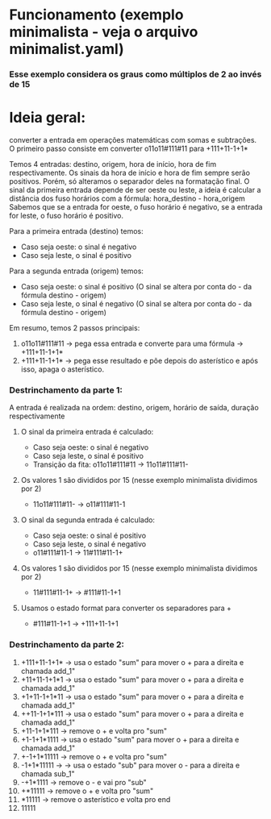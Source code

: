 # Funcionamento (exemplo minimalista - veja o arquivo minimalist.yaml)
### Esse exemplo considera os graus como múltiplos de 2 ao invés de 15

# Ideia geral:
converter a entrada em operações matemáticas com somas e subtrações. 
O primeiro passo consiste em converter o11o11#111#11 para +111+11-1+1*

Temos 4 entradas: destino, origem, hora de início, hora de fim respectivamente.
Os sinais da hora de início e hora de fim sempre serão positivos. 
Porém, só alteramos o separador deles na formatação final.
O sinal da primeira entrada depende de ser oeste ou leste, a ideia é calcular a distância dos fuso horários com a fórmula: hora_destino - hora_origem
Sabemos que se a entrada for oeste, o fuso horário é negativo, se a entrada for leste, o fuso horário é positivo.

Para a primeira entrada (destino) temos:
- Caso seja oeste: o sinal é negativo
- Caso seja leste, o sinal é positivo

Para a segunda entrada (origem) temos:
- Caso seja oeste: o sinal é positivo (O sinal se altera por conta do - da fórmula destino - origem)
- Caso seja leste, o sinal é negativo (O sinal se altera por conta do - da fórmula destino - origem)

Em resumo, temos 2 passos principais:
1. o11o11#111#11 -> pega essa entrada e converte para uma fórmula -> +111+11-1+1*
2. +111+11-1+1* -> pega esse resultado e põe depois do asterístico e após isso, apaga o asterístico.



### Destrinchamento da parte 1:
A entrada é realizada na ordem:
destino, origem, horário de saída, duração respectivamente

1. O sinal da primeira entrada é calculado:
    - Caso seja oeste: o sinal é negativo
    - Caso seja leste, o sinal é positivo
    - Transição da fita: o11o11#111#11 -> 11o11#111#11-

2. Os valores 1 são divididos por 15 (nesse exemplo minimalista dividimos por 2)
    - 11o11#111#11- -> o11#111#11-1
3. O sinal da segunda entrada é calculado:
    - Caso seja oeste: o sinal é positivo
    - Caso seja leste, o sinal é negativo
    - o11#111#11-1 -> 11#111#11-1+

4. Os valores 1 são divididos por 15 (nesse exemplo minimalista dividimos por 2)
    - 11#111#11-1+ -> #111#11-1+1 
5. Usamos o estado format para converter os separadores para +
    - #111#11-1+1 -> +111+11-1+1 

### Destrinchamento da parte 2:
1. +111+11-1+1* -> usa o estado "sum" para mover o + para a direita e chamada add_1"
2. +11+11-1+1*1 -> usa o estado "sum" para mover o + para a direita e chamada add_1"
3. +1+11-1+1*11 -> usa o estado "sum" para mover o + para a direita e chamada add_1"
4. ++11-1+1*111 -> usa o estado "sum" para mover o + para a direita e chamada add_1"
4. +11-1+1*111 -> remove o + e volta pro "sum"
5. +1-1+1*1111 -> usa o estado "sum" para mover o + para a direita e chamada add_1"
6. +-1+1*11111 -> remove o + e volta pro "sum"
7. -1+1*11111 ->  -> usa o estado "sub" para mover o - para a direita e chamada sub_1"
9. -+1*1111 -> remove o - e vai pro "sub"
10. +*11111 -> remove o + e volta pro "sum"
11. *11111 -> remove o asterístico e volta pro end
11. 11111